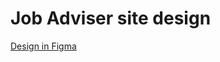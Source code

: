 # Job Adviser site design

[Design in Figma](https://www.figma.com/file/CnHfKKZY3w8WikJPmPqNNN/Questionaire?node-id=3%3A27)